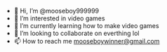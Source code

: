 - 👋 Hi, I’m @mooseboy999999
- 👀 I’m interested in video games
- 🌱 I’m currently learning how to make video games
- 💞️ I’m looking to collaborate on everthing lol
- 📫 How to reach me mooseboywinner@gmail.com
